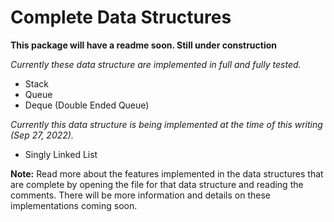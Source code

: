 # Complete Data Structures

**This package will have a readme soon. Still under construction**

*Currently these data structure are implemented in full and fully tested.*
  - Stack
  - Queue
  - Deque (Double Ended Queue)

*Currently this data structure is being implemented at the time of this writing (Sep 27, 2022).*
  - Singly Linked List

**Note:**
Read more about the features implemented in the data structures that are complete by opening the file for that
data structure and reading the comments. There will be more information and details on these implementations coming soon.